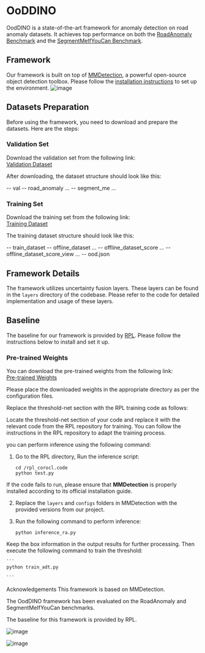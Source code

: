 

# OoDDINO

OodDINO is a state-of-the-art framework for anomaly detection on road anomaly datasets. It achieves top performance on both the [RoadAnomaly Benchmark](https://paperswithcode.com/sota/anomaly-detection-on-road-anomaly) and the [SegmentMeIfYouCan Benchmark](https://segmentmeifyoucan.com/leaderboard).




## Framework 

Our framework is built on top of [MMDetection](https://github.com/open-mmlab/mmdetection), a powerful open-source object detection toolbox. Please follow the [installation instructions](https://mmdetection.readthedocs.io/en/latest/install.html) to set up the environment.
![image](https://github.com/user-attachments/assets/316493ab-aab0-4e79-9b46-97187f060fd6)


## Datasets Preparation

Before using the framework, you need to download and prepare the datasets. Here are the steps:

### Validation Set

Download the validation set from the following link:  
[Validation Dataset](https://drive.google.com/file/d/1IbD_zl5MecMCEj6ozGh40FE5u-MaxPLh/view?usp=sharing)

After downloading, the dataset structure should look like this:

-- val
-- road_anomaly ... -- segment_me ...



### Training Set

Download the training set from the following link:  
[Training Dataset](https://drive.google.com/file/d/1k25FpVP4pG3ER3eXsR-go_iprZMEdEae/view?usp=sharing)

The training dataset structure should look like this:

-- train_dataset -- offline_dataset ... -- offline_dataset_score ... -- offline_dataset_score_view ... -- ood.json

## Framework Details

The framework utilizes uncertainty fusion layers. These layers can be found in the `layers` directory of the codebase. Please refer to the code for detailed implementation and usage of these layers.

## Baseline

The baseline for our framework is provided by [RPL](https://github.com/yyliu01/RPL). Please follow the instructions below to install and set it up.


### Pre-trained Weights

You can download the pre-trained weights from the following link:  
[Pre-trained Weights](https://drive.google.com/file/d/1osPT__BIqCYrBT0F-Dmi2IfbUSmuUZPd/view?usp=drive_link)

Please place the downloaded weights in the appropriate directory as per the configuration files.

Replace the threshold-net section with the RPL training code as follows:

Locate the threshold-net section of your code and replace it with the relevant code from the RPL repository for training. You can follow the instructions in the RPL repository to adapt the training process.

you can perform inference using the following command:

1. Go to the RPL directory, Run the inference script:

   ```
   cd /rpl_corocl.code
   python test.py
   ```

If the code fails to run, please ensure that **MMDetection** is properly installed according to its official installation guide.

2. Replace the `layers` and `configs` folders in MMDetection with the provided versions from our project.

3. Run the following command to perform inference:

   ```
   python inference_ra.py
   ```
Keep the box information in the output results for further processing. Then execute the following command to train the threshold:

    ```
    python train_adt.py
    
    ```




Acknowledgements
This framework is based on MMDetection.

The OodDINO framework has been evaluated on the RoadAnomaly and SegmentMeIfYouCan benchmarks.

The baseline for this framework is provided by RPL.


![image](https://github.com/user-attachments/assets/e7909315-ec53-40c7-bb85-abf888452be6)

![image](https://github.com/user-attachments/assets/d92739b7-02cb-42eb-b3c6-0ec57841dda4)


